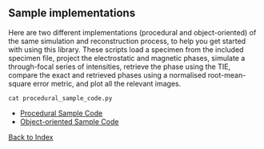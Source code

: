 ## Sample implementations

Here are two different implementations (procedural and object-oriented) of the same simulation and reconstruction process, to help you get started with using this library. These scripts load a specimen from the included specimen file, project the electrostatic and magnetic phases, simulate a through-focal series of intensities, retrieve the phase using the TIE, compare the exact and retrieved phases using a normalised root-mean-square error metric, and plot all the relevant images.

```{python engine='bash', comment=''}
cat procedural_sample_code.py
```

* [Procedural Sample Code](procedural_sample_code.py)
* [Object-oriented Sample Code](object_oriented_sample_code.py)

[Back to Index](../index.md)